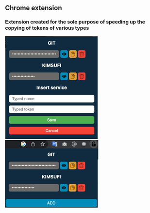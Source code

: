 ## Chrome extension

### Extension created for the sole purpose of speeding up the copying of tokens of various types

![alt text](https://github.com/markuz899/RapidShortcut/blob/master/images/pic1.png?raw=true)
![alt text](https://github.com/markuz899/RapidShortcut/blob/master/images/pic2.png?raw=true)
